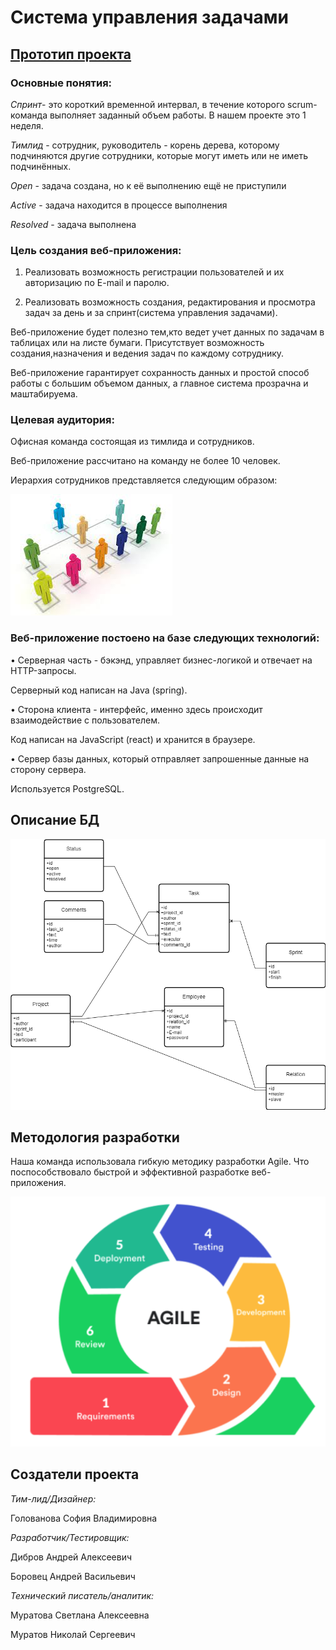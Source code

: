 # Система управления задачами 
## [Прототип проекта ](https://www.figma.com/file/d9q8Aq04k7I1F0bYrjSZba/deta?node-id=0%3A1&t=yvdLZ74Ivj2hrkme-1)

### **Основные понятия:**
 *Спринт*- это короткий временной интервал, в течение которого scrum-команда выполняет заданный объем работы. В нашем проекте это 1 неделя.
 
 *Тимлид* - сотрудник, руководитель - корень дерева, которому подчиняются другие сотрудники, которые могут иметь или не иметь подчинённых.
 
 *Open* - задача создана, но к её выполнению ещё не приступили
 
 *Active* - задача находится в процессе выполнения
 
 *Resolved* - задача выполнена

### **Цель создания веб-приложения:**
1.	Реализовать возможность регистрации пользователей и их авторизацию по E-mail и паролю.

2. Реализовать возможность создания, редактирования и просмотра задач за день и за спринт(система управления задачами).

Веб-приложение будет полезно тем,кто ведет учет данных по задачам в таблицах или на листе бумаги. Присутствует возможность создания,назначения и ведения задач по каждому сотруднику.

Веб-приложение гарантирует сохранность данных и простой способ работы с большим объемом данных, а главное система прозрачна и маштабируема.

### **Целевая аудитория:**
Офисная команда состоящая из тимлида и сотрудников.

Веб-приложение рассчитано на команду не более 10 человек.

Иерархия сотрудников представляется следующим образом: 

![Схема](https://github.com/DibrovDru/Architecture.1/raw/dev_muratov/images/ierarhia.jfif)

### **Веб-приложение постоено на базе следующих технологий:**

• Серверная часть - бэкэнд, управляет бизнес-логикой и отвечает на HTTP-запросы. 

Серверный код написан на Java (spring). 

• Сторона клиента - интерфейс, именно здесь происходит взаимодействие с пользователем.

Код написан на JavaScript (react) и хранится в браузере.

• Сервер базы данных, который отправляет запрошенные данные на сторону сервера.

Используется PostgreSQL.

## Описание БД

![Схема](https://github.com/DibrovDru/Architecture.1/raw/dev_muratov/images/base.png)

## Методология разработки

Наша команда использовала гибкую методику разработки Agile. Что поспособствовало быстрой и эффективной разработке веб-приложения.

![Схема](https://github.com/DibrovDru/Architecture.1/raw/dev_muratov/images/agile.png)

## **Создатели проекта**

*Тим-лид/Дизайнер:* 

Голованова София Владимировна 

*Разработчик/Тестировщик:* 

Дибров Андрей Алексеевич 

Боровец Андрей Васильевич

*Технический писатель/аналитик:* 

Муратова Светлана Алексеевна

Муратов Николай Сергеевич
